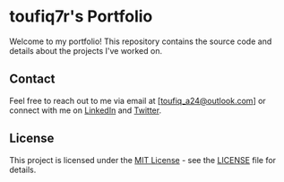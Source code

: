 # toufiq7r's Portfolio

Welcome to my portfolio! This repository contains the source code and details about the projects I've worked on. 

## Contact

Feel free to reach out to me via email at [toufiq_a24@outlook.com] or connect with me on [LinkedIn](https://www.linkedin.com/in/toufiqahmedshr/) and [Twitter](https://twitter.com/toufiqstwt).

## License

This project is licensed under the [MIT License](LICENSE) - see the [LICENSE](LICENSE) file for details.
